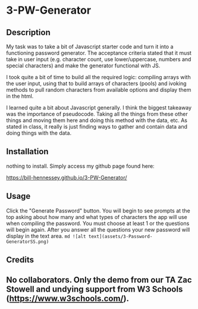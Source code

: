 # 3-PW-Generator

## Description

My task was to take a bit of Javascript starter code and turn it into a functioning password generator. The acceptance criteria stated that it must take in user input (e.g. character count, use lower/uppercase, numbers and special characters) and make the generator functional with JS.

I took quite a bit of time to build all the required logic: compiling arrays with the user input, using that to build arrays of characters (pools) and ivoking methods to pull random characters from available options and display them in the html.

I learned quite a bit about Javascript generally. I think the biggest takeaway was the importance of pseudocode. Taking all the things from these other things and moving them here and doing this method with the data, etc. As stated in class, it really is just finding ways to gather and contain data and doing things with the data.

## Installation

nothing to install. Simply access my github page found here:

https://bill-hennessey.github.io/3-PW-Generator/

## Usage

Click the "Generate Password" button. You will begin to see prompts at the top asking about how many and what types of characters the app will use when compiling the password. You must choose at least 1 or the questions will begin again. After you answer all the questions your new password will display in the text area.
`md ![alt text](assets/3-Password-GeneratorSS.png) `

## Credits

## No collaborators. Only the demo from our TA Zac Stowell and undying support from W3 Schools (https://www.w3schools.com/).

